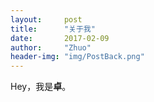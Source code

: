 ```yaml
---
layout:     post
title:      "关于我"
date:       2017-02-09
author:     "Zhuo"
header-img: "img/PostBack.png"
---
```


Hey，我是**卓**。
